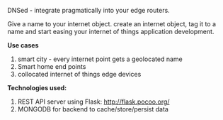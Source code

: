 DNSed - integrate pragmatically into your edge routers.

Give a name to your internet object.
create an internet object, tag it to a name and start easing your internet of things application development.

**Use cases**

1) smart city - every internet point gets a geolocated name
2) Smart home end points
3) collocated internet of things edge devices 

**Technologies used:**

1) REST API server using Flask: http://flask.pocoo.org/
2) MONGODB for backend to cache/store/persist data